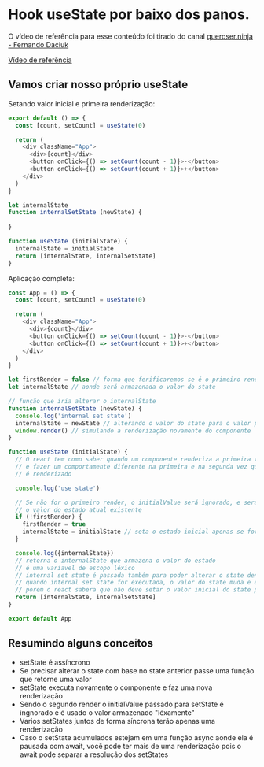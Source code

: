 # Hook useState por baixo dos panos.

O vídeo de referência para esse conteúdo foi tirado do canal
[queroser.ninja - Fernando Daciuk](https://www.youtube.com/@queroserninja)

[Vídeo de referência](https://www.youtube.com/watch?v=yb-fBApqWSw)

## Vamos criar nosso próprio useState

Setando valor inicial e primeira renderização:

```js
export default () => {
  const [count, setCount] = useState(0)

  return (
    <div className="App">
      <div>{count}</div>
      <button onClick={() => setCount(count - 1)}>-</button>
      <button onClick={() => setCount(count + 1)}>+</button>
    </div>
  )
} 

let internalState
function internalSetState (newState) {
  
}

function useState (initialState) {
  internalState = initialState
  return [internalState, internalSetState]
}
```

Aplicação completa:

```js
const App = () => {
  const [count, setCount] = useState(0)

  return (
    <div className="App">
      <div>{count}</div>
      <button onClick={() => setCount(count - 1)}>-</button>
      <button onClick={() => setCount(count + 1)}>+</button>
    </div>
  )
} 

let firstRender = false // forma que ferificaremos se é o primeiro render
let internalState // aonde será armazenada o valor do state

// função que iria alterar o internalState
function internalSetState (newState) {
  console.log('internal set state')
  internalState = newState // alterando o valor do state para o valor parassado para setState
  window.render() // simulando a renderização novamente do componente
}

function useState (initialState) {
  // O react tem como saber quando um componente renderiza a primeira vez
  // e fazer um comportamente diferente na primeira e na segunda vez que o componente
  // é renderizado

  console.log('use state')

  // Se não for o primeiro render, o initialValue será ignorado, e será usado
  // o valor do estado atual existente
  if (!firstRender) {
    firstRender = true
    internalState = initialState // seta o estado inicial apenas se for a primeira renderização
  }

  console.log({internalState})
  // retorna o internalState que armazena o valor do estado
  // é uma variavel de escopo léxico
  // internal set state é passada também para poder alterar o state dentro do componente
  // quando internal set state for executada, o valor do state muda e é feito uma rerenderização
  // porem o react sabera que não deve setar o valor inicial do state pois ele já foi setado
  return [internalState, internalSetState] 
}

export default App
```

## Resumindo alguns conceitos

- setState é assíncrono
- Se precisar alterar o state com base no state anterior passe uma função que retorne uma valor
- setState executa novamente o componente e faz uma nova renderização
- Sendo o segundo render o initialValue passado para setState é ingnorado e é usado
o valor armazenado "léxamente"
- Varios setStates juntos de forma síncrona terão apenas uma renderização
- Caso o setState acumulados estejam em uma função async aonde ela é pausada com await,
você pode ter mais de uma renderização pois o await pode separar a resolução dos setStates
